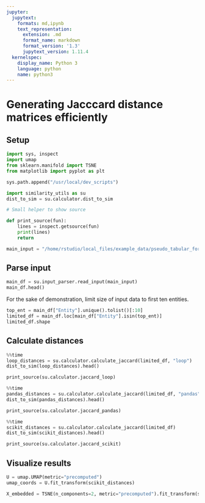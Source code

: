 ```yaml
---
jupyter:
  jupytext:
    formats: md,ipynb
    text_representation:
      extension: .md
      format_name: markdown
      format_version: '1.3'
      jupytext_version: 1.11.4
  kernelspec:
    display_name: Python 3
    language: python
    name: python3
---
```


# Generating Jacccard distance matrices efficiently

## Setup

```python
import sys, inspect
import umap
from sklearn.manifold import TSNE
from matplotlib import pyplot as plt
```

```python
sys.path.append("/usr/local/dev_scripts")

import similarity_utils as su
dist_to_sim = su.calculator.dist_to_sim 
```

```python
# Small helper to show source

def print_source(fun):
    lines = inspect.getsource(fun)
    print(lines)
    return
```

```python
main_input = "/home/rstudio/local_files/example_data/pseudo_tabular_format.csv"
```

## Parse input

```python
main_df = su.input_parser.read_input(main_input)
main_df.head()
```

For the sake of demonstration, limit size of input data to first ten entities.

```python
top_ent = main_df["Entity"].unique().tolist()[:10]
limited_df = main_df.loc[main_df["Entity"].isin(top_ent)]
limited_df.shape
```

## Calculate distances

```python
%%time
loop_distances = su.calculator.calculate_jaccard(limited_df, "loop")
dist_to_sim(loop_distances).head()
```

```python
print_source(su.calculator.jaccard_loop)
```

```python
%%time
pandas_distances = su.calculator.calculate_jaccard(limited_df, "pandas")
dist_to_sim(pandas_distances).head()
```

```python
print_source(su.calculator.jaccard_pandas)
```

```python
%%time
scikit_distances = su.calculator.calculate_jaccard(limited_df)
dist_to_sim(scikit_distances).head()
```

```python
print_source(su.calculator.jaccard_scikit)
```

## Visualize results

```python
U = umap.UMAP(metric="precomputed")
umap_coords = U.fit_transform(scikit_distances)
```

```python
X_embedded = TSNE(n_components=2, metric="precomputed").fit_transform(scikit_distances)
```

```python

```
